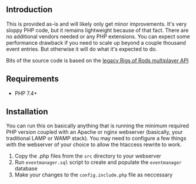 ## Introduction

This is provided as-is and will likely only get minor improvements. It's very sloppy PHP code, but it remains lightweight because of that fact. There are no additional vendors needed or any PHP extensions. You can expect some performance drawback if you need to scale up beyond a couple thousand event entries. But otherwise it will do what it's expected to do.

Bits of the source code is based on the [legacy Rigs of Rods multiplayer API](https://github.com/RigsOfRods/multiplayer.rigsofrods.org/)

## Requirements

- PHP 7.4+

## Installation

You can run this on basically anything that is running the minimum required PHP version coupled with an Apache or nginx webserver (basically, your traditional LAMP or WAMP stack). You may need to configure a few things with the webserver of your choice to allow the htaccess rewrite to work.

1. Copy the .php files from the `src` directory to your webserver
2. Run `eventmanager.sql` script to create and populate the `eventmanager` database
3. Make your changes to the `config.include.php` file as neccessary
